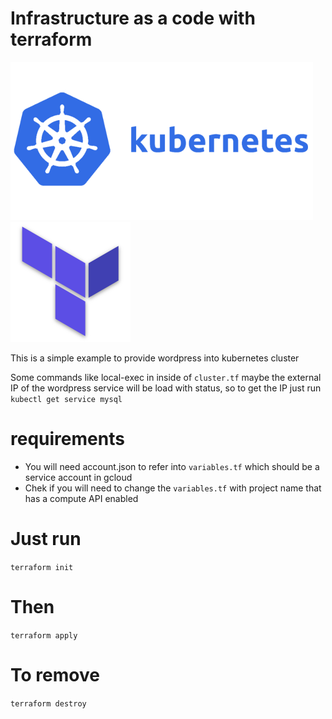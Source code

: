 
# Infrastructure as a code with terraform

![kubernetes](kubernetes.png)    ![terraform](terraform.png)

This is a simple example to provide wordpress into kubernetes cluster

Some commands like local-exec in inside of `cluster.tf` maybe the external IP of the wordpress service will be load with <pending> status, so to get the IP just run `kubectl get service mysql`

# requirements

- You will need account.json to refer into `variables.tf` which should be a service account in gcloud
- Chek if you will need to change the `variables.tf` with project name that has a compute API enabled

# Just run

`terraform init`

# Then

`terraform apply`

# To remove

`terraform destroy`
